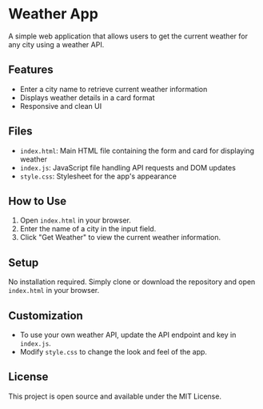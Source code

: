 # Weather App

A simple web application that allows users to get the current weather for any city using a weather API.

## Features
- Enter a city name to retrieve current weather information
- Displays weather details in a card format
- Responsive and clean UI

## Files
- `index.html`: Main HTML file containing the form and card for displaying weather
- `index.js`: JavaScript file handling API requests and DOM updates
- `style.css`: Stylesheet for the app's appearance

## How to Use
1. Open `index.html` in your browser.
2. Enter the name of a city in the input field.
3. Click "Get Weather" to view the current weather information.

## Setup
No installation required. Simply clone or download the repository and open `index.html` in your browser.

## Customization
- To use your own weather API, update the API endpoint and key in `index.js`.
- Modify `style.css` to change the look and feel of the app.

## License
This project is open source and available under the MIT License.
